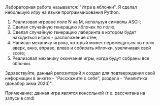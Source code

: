 Лабораторная работа называется: "Игра в яблочки". 
Я сделал небольшую игру на языке программирования Python: 
1) Реализовал игровое поле N на M, используя символы ASCII;
2) Сделал случайную генерацию яблочек по полю;
3) Сделал случайную генерацию лабиринта в котором будет находиться игрок - расположение стен; 
3) Написал механику игрока, который может перемещаться по полю вверх, вниз, вправо, влево и собирать яблочки, увеличивая свой score;
4) Реализовал механику окончания игры, когда будут собраны все яблочки.

Здравствуйте, данный репозиторий я создал для подтверждения свой информации в анкете - "Расскажите о себе", раздела - "Аналитика (донабор зима 2024)".

Примечание: данная игра являтся консольной (т.е. рассчитана на запуск в cmd)
